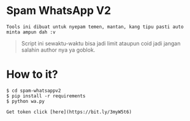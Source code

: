 # Spam WhatsApp V2
```
Tools ini dibuat untuk nyepam temen, mantan, kang tipu pasti auto minta ampun dah :v
```
> Script ini sewaktu-waktu bisa jadi limit ataupun coid jadi jangan salahin author nya ya goblok.
# How to it?
```
$ cd spam-whatsappv2
$ pip install -r requirements
$ python wa.py

Get token click [here](https://bit.ly/3myW5t6)
```
